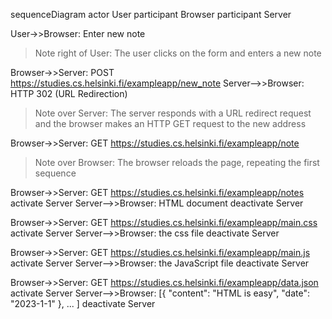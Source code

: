 sequenceDiagram
  actor User
  participant Browser
  participant Server

  User->>Browser: Enter new note
  
  > Note right of User: The user clicks on the form and enters a new note

  Browser->>Server: POST https://studies.cs.helsinki.fi/exampleapp/new_note
  Server-->>Browser: HTTP 302 (URL Redirection)
  
  > Note over Server: The server responds with a URL redirect request and the browser makes an HTTP GET request to the new address

  Browser->>Server: GET https://studies.cs.helsinki.fi/exampleapp/note
  
  > Note over Browser: The browser reloads the page, repeating the first sequence
  
  Browser->>Server: GET https://studies.cs.helsinki.fi/exampleapp/notes
  activate Server
  Server-->>Browser: HTML document
  deactivate Server

  Browser->>Server: GET https://studies.cs.helsinki.fi/exampleapp/main.css
  activate Server
  Server-->>Browser: the css file
  deactivate Server

  Browser->>Server: GET https://studies.cs.helsinki.fi/exampleapp/main.js
  activate Server
  Server-->>Browser: the JavaScript file
  deactivate Server

  Browser->>Server: GET https://studies.cs.helsinki.fi/exampleapp/data.json
  activate Server
  Server-->>Browser: [{ "content": "HTML is easy", "date": "2023-1-1" }, ... ]
  deactivate Server
